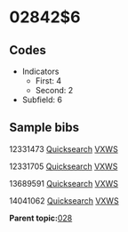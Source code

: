 # 02842$6

## Codes

-   Indicators
    -   First: 4
    -   Second: 2
-   Subfield: 6

## Sample bibs

12331473 [Quicksearch](https://search.library.yale.edu/catalog/12331473) [VXWS](http://prodorbis.library.yale.edu:7014/vxws/GetHoldingsService?bibId=12331473)

12331705 [Quicksearch](https://search.library.yale.edu/catalog/12331705) [VXWS](http://prodorbis.library.yale.edu:7014/vxws/GetHoldingsService?bibId=12331705)

13689591 [Quicksearch](https://search.library.yale.edu/catalog/13689591) [VXWS](http://prodorbis.library.yale.edu:7014/vxws/GetHoldingsService?bibId=13689591)

14041062 [Quicksearch](https://search.library.yale.edu/catalog/14041062) [VXWS](http://prodorbis.library.yale.edu:7014/vxws/GetHoldingsService?bibId=14041062)

**Parent topic:**[028](../../tags/028/028.md)

